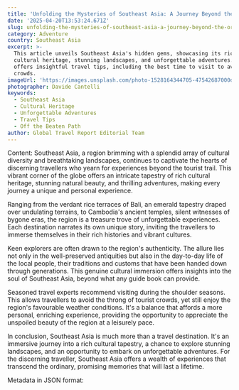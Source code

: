 ```yaml
---
title: 'Unfolding the Mysteries of Southeast Asia: A Journey Beyond the Ordinary '
date: '2025-04-20T13:53:24.671Z'
slug: unfolding-the-mysteries-of-southeast-asia-a-journey-beyond-the-ordinary
category: Adventure
country: Southeast Asia
excerpt: >-
  This article unveils Southeast Asia's hidden gems, showcasing its rich
  cultural heritage, stunning landscapes, and unforgettable adventures. It
  offers insightful travel tips, including the best time to visit to avoid the
  crowds.
imageUrl: 'https://images.unsplash.com/photo-1528164344705-47542687000d'
photographer: Davide Cantelli
keywords:
  - Southeast Asia
  - Cultural Heritage
  - Unforgettable Adventures
  - Travel Tips
  - Off the Beaten Path
author: Global Travel Report Editorial Team
---
```

Content: Southeast Asia, a region brimming with a splendid array of cultural diversity and breathtaking landscapes, continues to captivate the hearts of discerning travellers who yearn for experiences beyond the tourist trail. This vibrant corner of the globe offers an intricate tapestry of rich cultural heritage, stunning natural beauty, and thrilling adventures, making every journey a unique and personal experience.

Ranging from the verdant rice terraces of Bali, an emerald tapestry draped over undulating terrains, to Cambodia's ancient temples, silent witnesses of bygone eras, the region is a treasure trove of unforgettable experiences. Each destination narrates its own unique story, inviting the travellers to immerse themselves in their rich histories and vibrant cultures.

Keen explorers are often drawn to the region's authenticity. The allure lies not only in the well-preserved antiquities but also in the day-to-day life of the local people, their traditions and customs that have been handed down through generations. This genuine cultural immersion offers insights into the soul of Southeast Asia, beyond what any guide book can provide.

Seasoned travel experts recommend visiting during the shoulder seasons. This allows travellers to avoid the throng of tourist crowds, yet still enjoy the region's favourable weather conditions. It's a balance that affords a more personal, enriching experience, providing the opportunity to appreciate the unspoiled beauty of the region at a leisurely pace.

In conclusion, Southeast Asia is much more than a travel destination. It's an immersive journey into a rich cultural tapestry, a chance to explore stunning landscapes, and an opportunity to embark on unforgettable adventures. For the discerning traveller, Southeast Asia offers a wealth of experiences that transcend the ordinary, promising memories that will last a lifetime.

Metadata in JSON format:
